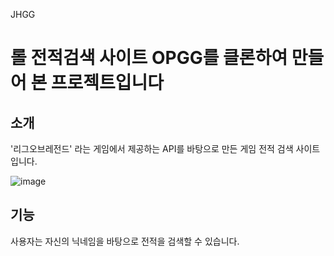 JHGG
# 롤 전적검색 사이트 OPGG를 클론하여 만들어 본 프로젝트입니다

## 소개 
'리그오브레전드' 라는 게임에서 제공하는 API를 바탕으로
만든 게임 전적 검색 사이트입니다.

![image](https://user-images.githubusercontent.com/48370840/101315589-33348400-389e-11eb-9b7f-920164495ab9.png)

## 기능
사용자는 자신의 닉네임을 바탕으로 전적을 검색할 수 있습니다.
